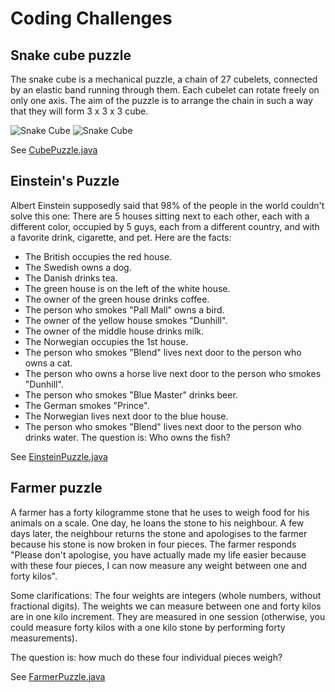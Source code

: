 # Coding Challenges

## Snake cube puzzle
The snake cube is a mechanical puzzle, a chain of 27 cubelets, connected by an elastic band running 
through them. Each cubelet can rotate freely on only one axis. The aim of the puzzle is to arrange the chain in such a 
way that they will form 3 x 3 x 3 cube.

![Snake Cube](http://upload.wikimedia.org/wikipedia/commons/thumb/3/3a/Snakecube_1.jpg/220px-Snakecube_1.jpg)
![Snake Cube](http://upload.wikimedia.org/wikipedia/commons/thumb/1/19/Snakecube_2.jpg/220px-Snakecube_2.jpg)

See [CubePuzzle.java](java/CubePuzzle.java)

## Einstein's Puzzle
Albert Einstein supposedly said that 98% of the people in the world couldn't solve this one: 
There are 5 houses sitting next to each other, each with a different color, occupied by 5 guys, 
each from a different country, and with a favorite drink, cigarette, and pet. Here are the facts: 
* The British occupies the red house.
* The Swedish owns a dog.
* The Danish drinks tea.
* The green house is on the left of the white house.
* The owner of the green house drinks coffee.
* The person who smokes "Pall Mall" owns a bird.
* The owner of the yellow house smokes "Dunhill".
* The owner of the middle house drinks milk.
* The Norwegian occupies the 1st house.
* The person who smokes "Blend" lives next door to the person who owns a cat.
* The person who owns a horse live next door to the person who smokes "Dunhill".
* The person who smokes "Blue Master" drinks beer.
* The German smokes "Prince".
* The Norwegian lives next door to the blue house.
* The person who smokes "Blend" lives next door to the person who drinks water.
The question is: Who owns the fish?

See [EinsteinPuzzle.java](java/EinsteinPuzzle.java)

## Farmer puzzle
A farmer has a forty kilogramme stone that he uses to weigh food for his animals on a scale. One day, 
he loans the stone to his neighbour. A few days later, the neighbour returns the stone and apologises 
to the farmer because his stone is now broken in four pieces. The farmer responds "Please don't apologise, 
you have actually made my life easier because with these four pieces, I can now measure any weight 
between one and forty kilos".

Some clarifications:
The four weights are integers (whole numbers, without fractional digits).
The weights we can measure between one and forty kilos are in one kilo increment.
They are measured in one session (otherwise, you could measure forty kilos with a one kilo stone 
by performing forty measurements).

The question is: how much do these four individual pieces weigh?

See [FarmerPuzzle.java](java/FarmerPuzzle.java)
